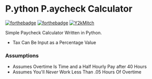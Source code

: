 # **P**.ython **P**.aycheck Calculator
[![forthebadge](https://forthebadge.com/images/badges/made-with-python.svg)](https://forthebadge.com)
[![forthebadge](https://forthebadge.com/images/badges/mom-made-pizza-rolls.svg)](https://forthebadge.com)
[![Y2kMitch](https://fucksubway.net/Share/schr%C3%B6dinger's-calculator.svg)](https://fucksubway.net)


Simple Paycheck Calculator Written in Python. 
- Tax Can Be Input as a Percentage Value

### Assumptions
- Assumes Overtime Is Time and a Half Hourly Pay after 40 Hours
- Assumes You'll *Never* Work Less Than .05 Hours Of Overtime